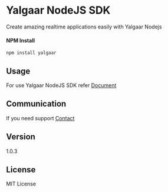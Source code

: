 # Yalgaar NodeJS SDK
Create amazing realtime applications easily with Yalgaar Nodejs

#### NPM Install
```
npm install yalgaar
```

## Usage

For use Yalgaar NodeJS SDK refer [Document](https://www.yalgaar.io/documentation/nodejs-api)

## Communication

If you need support [Contact](https://www.yalgaar.io/contact-us)

## Version

1.0.3

## License

MIT License
